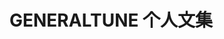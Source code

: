 # GENERALTUNE 个人文集

<!-- 《ECMAScript 6 入门》是一本开源的 JavaScript 语言教程，全面介绍 ECMAScript 6 新引入的语法特性。

[![cover](images/cover_thumbnail_3rd.jpg)](images/cover-3rd.jpg)

本书覆盖 ES6 与上一个版本 ES5 的所有不同之处，对涉及的语法知识给予详细介绍，并给出大量简洁易懂的示例代码。

本书为中级难度，适合已经掌握 ES5 的读者，用来了解这门语言的最新发展；也可当作参考手册，查寻新增的语法点。

全书已由电子工业出版社出版，2017年9月推出了第三版，书名为《ES6 标准入门》。纸版是基于网站内容排版印刷的。

感谢张春雨编辑支持我将全书开源的做法。如果您认可这本书，建议购买纸版。这样可以使出版社不因出版开源书籍而亏钱，进而鼓励更多的作者开源自己的书籍。下面是第三版的购买地址。

- [淘宝](https://s.taobao.com/search?q=ES6%E6%A0%87%E5%87%86%E5%85%A5%E9%97%A8+%E7%AC%AC3%E7%89%88)
- [京东](https://search.jd.com/Search?keyword=ES6%E6%A0%87%E5%87%86%E5%85%A5%E9%97%A8%20%E7%AC%AC3%E7%89%88&enc=utf-8&wq=ES6%E6%A0%87%E5%87%86%E5%85%A5%E9%97%A8%20%E7%AC%AC3%E7%89%88)
- [当当](http://product.dangdang.com/25156888.html)
- [亚马逊](https://www.amazon.cn/ES6%E6%A0%87%E5%87%86%E5%85%A5%E9%97%A8-%E9%98%AE%E4%B8%80%E5%B3%B0/dp/B0755547ZZ)
- [China-pub](http://product.china-pub.com/6504650)

### 版权许可

本书采用“保持署名—非商用”创意共享4.0许可证。

只要保持原作者署名和非商用，您可以自由地阅读、分享、修改本书。

详细的法律条文请参见[创意共享](http://creativecommons.org/licenses/by-nc/4.0/)网站。
 -->